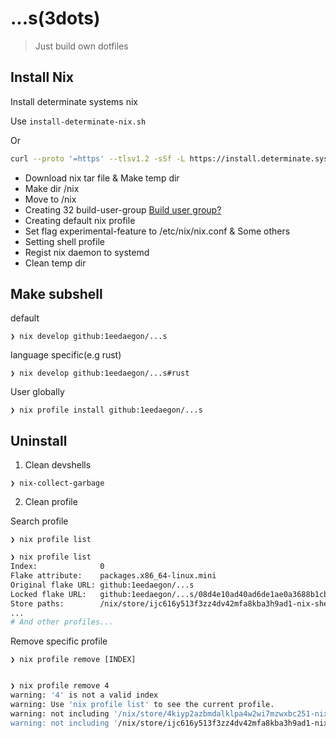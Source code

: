 # ...s(3dots)

> Just build own dotfiles

## Install Nix

Install determinate systems nix

Use `install-determinate-nix.sh`

Or

```bash
curl --proto '=https' --tlsv1.2 -sSf -L https://install.determinate.systems/nix | sh -s -- install
```

- Download nix tar file & Make temp dir
- Make dir /nix
- Move to /nix
- Creating 32 build-user-group [Build user group?](https://nixos.org/manual/nix/stable/installation/multi-user#setting-up-the-build-users)
- Creating default nix profile
- Set flag experimental-feature to /etc/nix/nix.conf & Some others
- Setting shell profile
- Regist nix daemon to systemd
- Clean temp dir

## Make subshell

default

`❯ nix develop github:1eedaegon/...s`

language specific(e.g rust)

`❯ nix develop github:1eedaegon/...s#rust`

User globally

`❯ nix profile install github:1eedaegon/...s`

## Uninstall

1. Clean devshells

`❯ nix-collect-garbage`

2. Clean profile

Search profile

`❯ nix profile list`

```bash
❯ nix profile list
Index:              0
Flake attribute:    packages.x86_64-linux.mini
Original flake URL: github:1eedaegon/...s
Locked flake URL:   github:1eedaegon/...s/08d4e10ad40ad6de1ae0a3688b1cb7464be78933
Store paths:        /nix/store/ijc616y513f3zz4dv42mfa8kba3h9ad1-nix-shell
...
# And other profiles...
```

Remove specific profile

`❯ nix profile remove [INDEX]`

```bash

❯ nix profile remove 4
warning: '4' is not a valid index
warning: Use 'nix profile list' to see the current profile.
warning: not including '/nix/store/4kiyp2azbmdalklpa4w2wi7mzwxbc251-nix-shell' in the user environment because it's not a directory
warning: not including '/nix/store/ijc616y513f3zz4dv42mfa8kba3h9ad1-nix-shell' in the user environment because it's not a directory
```
